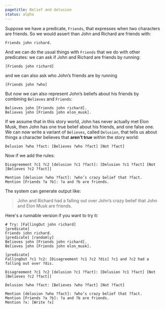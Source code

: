 ```yaml
---
pagetitle: Belief and delusion
status: alpha
---
```

Suppose we have a predicate, `Friends`, that expresses when two characters are friends.  So we would assert than John and Richard are friends with:
```step
Friends john richard.
```
And we can do the usual things with `Friends` that we do with other predicates: we can ask if John and Richard are friends by running:
```step
[Friends john richard]
```
and we can also ask who John’s friends are by running
```step
[Friends john ?who]
```
But now we can also represent John’s beliefs about his friends by combining `Believes` and `Friends`:
```step
Believes john [Friends john richard].
Believes john [Friends john elon_musk].
```
If we assume that in this story world, John has never actually met Elon Musk, then John has one true belief about his friends, and one false one.
We can now write a variant of `Believes`, called `Delusion`, that tells us about things a character believes that **aren’t true** within the story world:
```step
Delusion ?who ?fact: [Believes ?who ?fact] [Not ?fact]
```
Now if we add the rules:
```
Disagreement ?c1 ?c2 [delusion ?c1 ?fact]: [Delusion ?c1 ?fact] [Not [Believes ?c2 ?fact]]

Mention [delusion ?who ?fact]: ?who’s crazy belief that ?fact.
Mention [Friends ?a ?b]: ?a and ?b are friends.
```
The system can generate output like:

> John and Richard had a falling out over John’s crazy belief that John and Elon Musk are friends.

Here's a runnable version if you want to try it:
```Step
# Try: [FallingOut john richard]
[predicate]
Friends john richard.
[predicate] [randomly]
Believes john [Friends john richard].
Believes john [Friends john elon_musk].

[predicate] 
FallingOut ?c1 ?c2: [Disagreement ?c1 ?c2 ?dis] ?c1 and ?c2 had a falling out over ?dis.

Disagreement ?c1 ?c2 [delusion ?c1 ?fact]: [Delusion ?c1 ?fact] [Not [Believes ?c2 ?fact]]

Delusion ?who ?fact: [Believes ?who ?fact] [Not ?fact]

Mention [delusion ?who ?fact]: ?who’s crazy belief that ?fact.
Mention [Friends ?a ?b]: ?a and ?b are friends.
Mention ?x: [Write ?x]
```